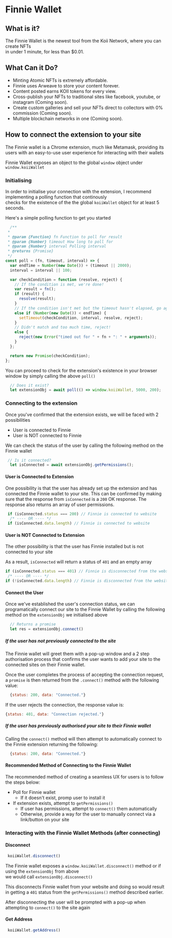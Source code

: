 # Finnie Wallet

## What is it?

  The Finnie Wallet is the newest tool from the Koii Network, where you can create NFTs  
  in under 1 minute, for less than $0.01.
  
  
  
  
## What Can it Do? 
  - Minting Atomic NFTs is extremely affordable. 
  - Finnie uses Arweave to store your content forever. 
  - Content posted earns KOII tokens for every view. 
  - Cross-publish your NFTs to traditional sites like facebook, youtube, or instagram (Coming soon). 
  - Create custom galleries and sell your NFTs direct to collectors with 0% commission (Coming soon). 
  - Multiple blockchain networks in one (Coming soon). 
  
  
## How to connect the extension to your site

  The Finnie wallet is a Chrome extension, much like Metamask, providing its users with an easy-to-use user 
  experience for interacting with their wallets
  
  Finnie Wallet exposes an object to the global `window` object under `window.koiiWallet`
  
  
### Initialising
  In order to initialise your connection with the extension, I recommend implementing a polling function that continously  
  checks for the existence of the the global `koiiWallet` object for at least 5 seconds.
  
  Here's a simple polling function to get you started

  ```js
    /**
   *
   * @param {Function} fn Function to poll for result
   * @param {Number} timeout How long to poll for
   * @param {Number} interval Polling interval
   * @returns {Promise}
   */
  const poll = (fn, timeout, interval) => {
    var endTime = Number(new Date()) + (timeout || 2000);
    interval = interval || 100;

    var checkCondition = function (resolve, reject) {
      // If the condition is met, we're done!
      var result = fn();
      if (result) {
        resolve(result);
      }
      // If the condition isn't met but the timeout hasn't elapsed, go again
      else if (Number(new Date()) < endTime) {
        setTimeout(checkCondition, interval, resolve, reject);
      }
      // Didn't match and too much time, reject!
      else {
        reject(new Error("timed out for " + fn + ": " + arguments));
      }
    };

    return new Promise(checkCondition);
  };

  ```
  
  You can proceed to check for the extension's existence in your browser window by simply calling the above `poll()`
  
  ```js    
    // Does it exist?
    let extensionObj = await poll(() => window.koiiWallet, 5000, 200);
  ```
  
  ### Connecting to the extension

  Once you've confirmed that the extension exists, we will be faced with 2 possibilities
  
  - User is connected to Finnie
  - User is NOT connected to Finnie

  We can check the status of the user by calling the following method on the Finnie wallet
  
  ```js
   // Is it connected?
    let isConnected = await extensionObj.getPermissions();
  ```
  
  
  #### User is Connected to Extension
  One possibility is that the user has already set up the extension and has connected the Finnie wallet to your site.
  This can be confirmed by making sure that the response from `isConnected` is a `200` OK response.
  The response also returns an array of user permissions. 
  
  ```js
   if (isConnected.status === 200) // Finnie is connected to website
    /* ---- OR ---- */
   if (isConnected.data.length) // Finnie is connected to website
  ```
  
  #### User is NOT Connected to Extension
  The other possibility is that the user has Finnie installed but is not connected to your site
  
  As a result, `isConnected` will return a status of `401` and an empty array
  
   ```js
   if (isConnected.status === 401) // Finnie is disconnected from the website
    /* ---- OR ---- */
   if (!isConnected.data.length) // Finnie is disconnected from the website
  ```
  
  #### Connect the User
  
  Once we've established the user's connection status, we can programatically connect our site to the Finnie Wallet 
  by calling the following method on the `extensionObj` we initialised above
  
  ```js
    // Returns a promise
    let res = extensionObj.connect()
  ```
  
  ##### If the user has not previously connected to the site
  The Finnie wallet will greet them with a pop-up window and a 2 step authorisation process that confirms the user 
  wants to add your site to the connected sites on their Finnie wallet.
  
  Once the user completes the process of accepting the connection request, a `promise` is then returned from the 
  `.connect()` method with the following value:
  
  ```js
    {status: 200, data: "Connected."}
  ```

  If the user rejects the connection, the response value is:
  ```js
  {status: 401, data: "Connection rejected."}
  ```
  
  ##### If the user has previously authorised your site to their Finnie wallet
  Calling the `connect()` method will then attempt to automatically connect to the Finnie extension returning the following:
  
  ```js
    {status: 200, data: "Connected."}
  ```
  
  #### Recommended Method of Connecting to the Finnie Wallet
  
  The recommended method of creating a seamless UX for users is to follow the steps below:
   - Poll for Finnie wallet
     - If it doesn't exist, promp user to install it
   - If extension exists, attempt to `getPermissions()`
     - If user has permissions, attempt to `connect()` them automatically
     - Otherwise, provide a way for the user to manually connect via a link/button on your site


 ### Interacting with the Finnie Wallet Methods (after connecting)
 
 #### Disconnect
 ```js
  koiiWallet.disconnect()
 ```
 
 The Finnie wallet exposes a `window.koiiWallet.disconnect()` method or if using the `extensionObj` from above  
 we would call `extensionObj.disconnect()` 
 
 This disconnects Finnie wallet from your website and doing so would result in getting a `401` status from the 
 `getPermissions()` method described earlier. 

 After disconnecting the user will be prompted with a pop-up when attempting to `connect()` to the site again
 
 
 #### Get Address
 
 ```js
  koiiWallet.getAddress()
 ```
 
 

  
  
  
  
